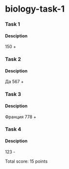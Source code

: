 # biology-task-1

### Task 1
#### Desciption
150 +

### Task 2
#### Desciption
Да 567 +

### Task 3
#### Desciption
Франция 778 +

### Task 4
#### Desciption
123 -


Total score:
15 points
